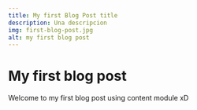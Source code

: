 ```yaml
---
title: My first Blog Post title
description: Una descripcion
img: first-blog-post.jpg
alt: my first blog post
---
```


# My first blog post

Welcome to my first blog post using content module xD
